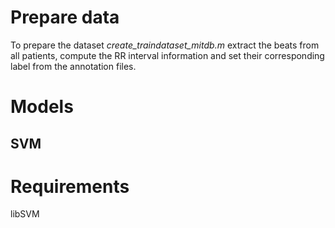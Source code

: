 # Prepare data
To prepare the dataset *create_traindataset_mitdb.m* extract the beats from all patients, compute the RR interval information and set their corresponding label from the annotation files.

# Models

## SVM


# Requirements

libSVM